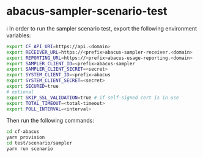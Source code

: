abacus-sampler-scenario-test
===

:information_source: In order to run the sampler scenario test, export the following environment variables:

```bash
export CF_API_URI=https://api.<domain>
export RECEIVER_URL=https://<prefix>abacus-sampler-receiver.<domain>
export REPORTING_URL=https://<prefix>abacus-usage-reporting.<domain>
export SAMPLER_CLIENT_ID=<prefix>abacus-sampler
export SAMPLER_CLIENT_SECRET=<secret>
export SYSTEM_CLIENT_ID=<prefix>abacus
export SYSTEM_CLIENT_SECRET=<secret>
export SECURED=true
# optional
export SKIP_SSL_VALIDATION=true # if self-signed cert is in use
export TOTAL_TIMEOUT=<total-timeout>
export POLL_INTERVAL=<interval>
```

Then run the following commands:

```bash
cd cf-abacus
yarn provision
cd test/scenario/sampler
yarn run scenario
```
